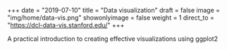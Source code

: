 +++
date = "2019-07-10"
title = "Data visualization"
draft = false
image = "img/home/data-vis.png"
showonlyimage = false
weight = 1
direct_to = "https://dcl-data-vis.stanford.edu/"
+++

A practical introduction to creating effective visualizations using ggplot2
